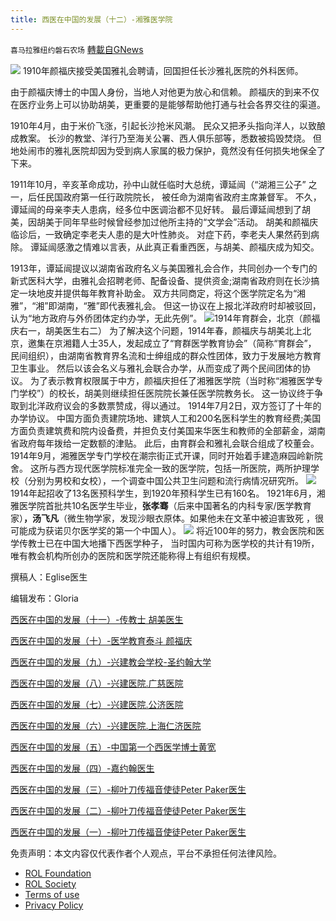 ```yaml
---
title: 西医在中国的发展（十二）-湘雅医学院
---
```

`喜马拉雅纽约磐石农场` [轉載自GNews](https://gnews.org/zh-hans/2462513/)

![](https://assets.gnews.org/wp-content/uploads/2022/05/IMG_5260.jpg) 
1910年颜福庆接受美国雅礼会聘请，回国担任长沙雅礼医院的外科医师。
 
由于颜福庆博士的中国人身份，当地人对他更为放心和信赖。 颜福庆的到来不仅在医疗业务上可以协助胡美，更重要的是能够帮助他打通与社会各界交往的渠道。
 
1910年4月，由于米价飞涨，引起长沙抢米风潮。 民众又把矛头指向洋人，以致酿成教案。 长沙的教堂、洋行乃至海关公署、西人俱乐部等，悉数被捣毁焚烧。 但地处闹市的雅礼医院却因为受到病人家属的极力保护，竟然没有任何损失地保全了下来。
 
1911年10月，辛亥革命成功，孙中山就任临时大总统，谭延闿（“湖湘三公子” 之一，后任民国政府第一任行政院院长， 被任命为湖南省政府主席兼督军。 不久，谭延闿的母亲李夫人患病，经多位中医调治都不见好转。 最后谭延闿想到了胡美，因胡美于同年早些时候曾经参加过他所主持的“文学会”活动。 胡美和颜福庆临诊后，一致确定李老夫人患的是大叶性肺炎。 对症下药，李老夫人果然药到病除。 谭延闿感激之情难以言表，从此真正看重西医，与胡美、颜福庆成为知交。
 
1913年，谭延闿提议以湖南省政府名义与美国雅礼会合作，共同创办一个专门的新式医科大学，由雅礼会招聘老师、配备设备、提供资金;湖南省政府则在长沙搞定一块地皮并提供每年教育补助金。 双方共同商定，将这个医学院定名为“湘雅”，“湘”即湖南，“雅”即代表雅礼会。 但这一协议在上报北洋政府时却被驳回，认为“地方政府与外侨团体定约办学，无此先例”。
 ![](https://assets.gnews.org/wp-content/uploads/2022/05/IMG_5261.jpg)1914年育群会，北京（颜福庆右一，胡美医生右二） 
为了解决这个问题，1914年春，颜福庆与胡美北上北京，邀集在京湘籍人士35人，发起成立了“育群医学教育协会”（简称“育群会”， 民间组织），由湖南省教育界名流和士绅组成的群众性团体，致力于发展地方教育卫生事业。 然后以该会名义与雅礼会联合办学，从而变成了两个民间团体的协议。 为了表示教育权限属于中方，颜福庆担任了湘雅医学院（当时称“湘雅医学专门学校”）的校长，胡美则继续担任医院院长兼任医学院教务长。  这一协议终于争取到北洋政府议会的多数票赞成，得以通过。 1914年7月2日，双方签订了十年的办学协议。 中国方面负责建院场地、建筑人工和200名医科学生的教育经费;美国方面负责建筑费和院内设备费，并担负支付美国来华医生和教师的全部薪金，湖南省政府每年拨给一定数额的津贴。 此后，由育群会和雅礼会联合组成了校董会。 1914年9月，湘雅医学专门学校在潮宗街正式开课，同时开始着手建造麻园岭新院舍。 这所与西方现代医学院标准完全一致的医学院，包括一所医院，两所护理学校（分别为男校和女校），一个调查中国公共卫生问题和流行病情况研究所。
 ![](https://assets.gnews.org/wp-content/uploads/2022/05/IMG_5265.jpg) 
1914年起招收了13名医预科学生，到1920年预科学生已有160名。 1921年6月，湘雅医学院首批共10名医学生毕业，**张孝骞**（后来中国著名的内科专家/医学教育家）**，汤飞凡**（微生物学家，发现沙眼衣原体。如果他未在文革中被迫害致死 ，很可能成为获诺贝尔医学奖的第一个中国人）。
 ![](https://assets.gnews.org/wp-content/uploads/2022/05/IMG_5264.jpg) 
将近100年的努力，教会医院和医学传教士已在中国大地播下西医学种子， 当时国内可称为医学校的共计有19所，唯有教会机构所创办的医院和医学院还能称得上有组织有规模。

撰稿人：Eglise医生
 
编辑发布：Gloria

[西医在中国的发展（十一）-传教士 胡美医生](https://gnews.org/zh-hans/2412792/)
 
[西医在中国的发展（十）-医学教育泰斗 颜福庆](https://gnews.org/zh-hans/2375557/)
 
[西医在中国的发展（九）-兴建教会学校-圣约翰大学](https://gnews.org/zh-hans/2364926/)
 
[西医在中国的发展（八）-兴建医院.广慈医院](https://gnews.org/2364092/)
 
[西医在中国的发展（七）-兴建医院.公济医院](https://gnews.org/zh-hans/2330669/)
 
[西医在中国的发展（六）-兴建医院.上海仁济医院](https://gnews.org/zh-hans/2329876/)
 
[西医在中国的发展（五）-中国第一个西医学博士黄宽](https://gnews.org/zh-hans/2329273/)
 
[西医在中国的发展（四）-嘉约翰医生](https://gnews.org/zh-hans/2300811/)
 
[西医在中国的发展（三）-柳叶刀传福音使徒Peter Paker医生](https://gnews.org/zh-hans/2266864/)
 
[西医在中国的发展（二）-柳叶刀传福音使徒Peter Paker医生](https://gnews.org/zh-hans/2247529/)
 
[西医在中国的发展（一）-柳叶刀传福音使徒Peter Paker医生](https://gnews.org/zh-hans/2230569/)

免责声明：本文内容仅代表作者个人观点，平台不承担任何法律风险。
  
- [ROL Foundation](https://rolfoundation.org/)
- [ROL Society](https://rolsociety.org/)
- [Terms of use](https://gnews.org/terms-of-use-3/)
- [Privacy Policy](https://gnews.org/privacy-policy/)

